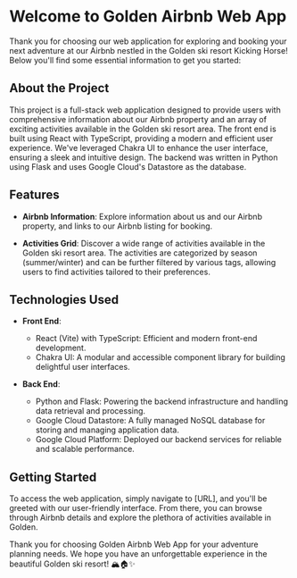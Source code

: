 
# Welcome to Golden Airbnb Web App

Thank you for choosing our web application for exploring and booking your next adventure at our Airbnb nestled in the Golden ski resort Kicking Horse! Below you'll find some essential information to get you started:

## About the Project
This project is a full-stack web application designed to provide users with comprehensive information about our Airbnb property and an array of exciting activities available in the Golden ski resort area. The front end is built using React with TypeScript, providing a modern and efficient user experience. We've leveraged Chakra UI to enhance the user interface, ensuring a sleek and intuitive design. The backend was written in Python using Flask and uses Google Cloud's Datastore as the database. 

## Features
- **Airbnb Information**: Explore information about us and our Airbnb property, and links to our Airbnb listing for booking.
  
- **Activities Grid**: Discover a wide range of activities available in the Golden ski resort area. The activities are categorized by season (summer/winter) and can be further filtered by various tags, allowing users to find activities tailored to their preferences.

## Technologies Used

- **Front End**:
  - React (Vite) with TypeScript: Efficient and modern front-end development.
  - Chakra UI: A modular and accessible component library for building delightful user interfaces.

- **Back End**:
  - Python and Flask: Powering the backend infrastructure and handling data retrieval and processing.
  - Google Cloud Datastore: A fully managed NoSQL database for storing and managing application data.
  - Google Cloud Platform: Deployed our backend services for reliable and scalable performance.

## Getting Started

To access the web application, simply navigate to [URL], and you'll be greeted with our user-friendly interface. From there, you can browse through Airbnb details and explore the plethora of activities available in Golden.

Thank you for choosing Golden Airbnb Web App for your adventure planning needs. We hope you have an unforgettable experience in the beautiful Golden ski resort! 🏔️🏠✨
